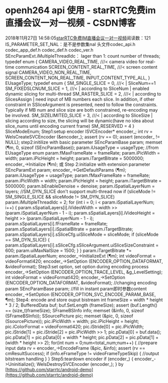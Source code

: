 # openh264  api 使用 - starRTC免费im直播会议一对一视频 - CSDN博客
2018年11月27日 14:58:05[starRTC免费IM直播会议一对一视频](https://me.csdn.net/elesos)阅读数：121
IS_PARAMETER_SET_NAL：是不是参数集nal
头文件codec_api.h codec_app_def.h codec_def.h codec_ver.h
SEncParamExt.iMultipleThreadIdc： lager than 1: count number of threads;
typedef enum {
CAMERA_VIDEO_REAL_TIME, ///< camera video for real-time communication
SCREEN_CONTENT_REAL_TIME, ///< screen content signal
CAMERA_VIDEO_NON_REAL_TIME,
SCREEN_CONTENT_NON_REAL_TIME,
INPUT_CONTENT_TYPE_ALL,
} EUsageType;
typedef enum {
SM_SINGLE_SLICE = 0, ///< | SliceNum==1
SM_FIXEDSLCNUM_SLICE = 1, ///< | according to SliceNum | enabled dynamic slicing for multi-thread
SM_RASTER_SLICE = 2, ///< | according to SlicesAssign | need input of MB numbers each slice. In addition, if other constraint in SSliceArgument is presented, need to follow the constraints. Typically if MB num and slice size are both constrained, re-encoding may be involved.
SM_SIZELIMITED_SLICE = 3, ///< | according to SliceSize | slicing according to size, the slicing will be dynamic(have no idea about slice_nums until encoding current frame)
SM_RESERVED = 4
} SliceModeEnum;
Step1:setup encoder
ISVCEncoder* encoder_;
int rv = WelsCreateSVCEncoder (&encoder_);
assert (rv == 0);
assert (encoder_ != NULL);
step2:initilize with basic parameter
SEncParamBase param;
memset (¶m, 0, sizeof (SEncParamBase));
param.iUsageType = usageType; //from EUsageType enum
param.fMaxFrameRate = frameRate;
param.iPicWidth = width;
param.iPicHeight = height;
param.iTargetBitrate = 5000000;
encoder_->Initialize (¶m);
或
Step 2:initialize with extension parameter
SEncParamExt param;
encoder_->GetDefaultParams (¶m);
param.iUsageType = usageType;
param.fMaxFrameRate = frameRate;
param.iPicWidth = width;
param.iPicHeight = height;
param.iTargetBitrate = 5000000;
param.bEnableDenoise = denoise;
param.iSpatialLayerNum = layers;
//SM_DYN_SLICE don't support multi-thread now
if (sliceMode != SM_SINGLE_SLICE && sliceMode != SM_DYN_SLICE)
param.iMultipleThreadIdc = 2;
for (int i = 0; i < param.iSpatialLayerNum; i++) {
param.sSpatialLayers[i].iVideoWidth = width >> (param.iSpatialLayerNum - 1 - i);
param.sSpatialLayers[i].iVideoHeight = height >> (param.iSpatialLayerNum - 1 - i);
param.sSpatialLayers[i].fFrameRate = frameRate;
param.sSpatialLayers[i].iSpatialBitrate = param.iTargetBitrate;
param.sSpatialLayers[i].sSliceCfg.uiSliceMode = sliceMode;
if (sliceMode == SM_DYN_SLICE) {
param.sSpatialLayers[i].sSliceCfg.sSliceArgument.uiSliceSizeConstraint = 600;
param.uiMaxNalSize = 1500;
}
}
param.iTargetBitrate *= param.iSpatialLayerNum;
encoder_->InitializeExt (¶m);
int videoFormat = videoFormatI420;
encoder_->SetOption (ENCODER_OPTION_DATAFORMAT, &videoFormat);
Step3:set option, set option during encoding process
encoder_->SetOption (ENCODER_OPTION_TRACE_LEVEL, &g_LevelSetting);
int videoFormat = videoFormatI420;
encoder_->SetOption (ENCODER_OPTION_DATAFORMAT, &videoFormat);
//changing encoding param SEncParamBase param; //fill in instant param即时参数content encoder_->SetOption (ENCODER_OPTION_SVC_ENCODE_PARAM_BASE, ¶m);
Step4: encode and store ouput bistream
int frameSize = width * height * 3 / 2;
BufferedData buf;
buf.SetLength (frameSize);
assert (buf.Length() == (size_t)frameSize);
SFrameBSInfo info;
memset (&info, 0, sizeof (SFrameBSInfo));
SSourcePicture pic;
memset (&pic, 0, sizeof (SsourcePicture));
pic.iPicWidth = width;
pic.iPicHeight = height;
pic.iColorFormat = videoFormatI420;
pic.iStride[0] = pic.iPicWidth;
pic.iStride[1] = pic.iStride[2] = pic.iPicWidth >> 1;
pic.pData[0] = buf.data();
pic.pData[1] = pic.pData[0] + width * height;
pic.pData[2] = pic.pData[1] + (width * height >> 2);
for(int num = 0;num<total_num;num++) {
//prepare input data
rv = encoder_->EncodeFrame (&pic, &info);
assert (rv == cmResultSuccess);
if (info.eFrameType != videoFrameTypeSkip) {
//output bitstream handling
}
}
Step5:teardown encoder
if (encoder_) {
encoder_->Uninitialize();
WelsDestroySVCEncoder (encoder_);
}
by [https://github.com/starrtc/android-demo](https://github.com/starrtc/android-demo)
